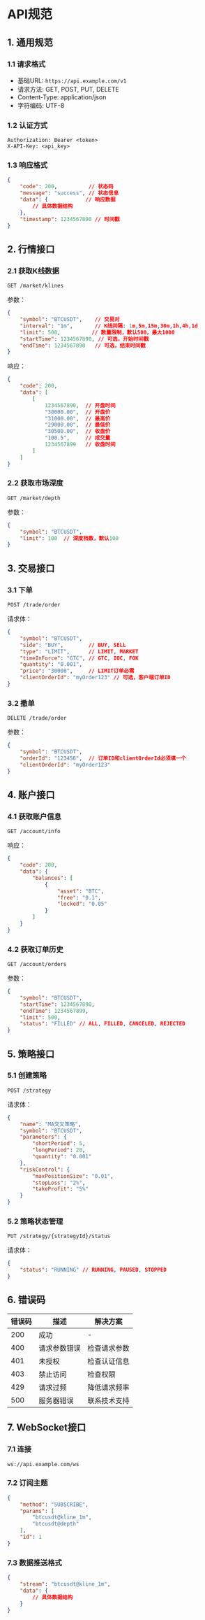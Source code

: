 # API规范

## 1. 通用规范
### 1.1 请求格式
- 基础URL: `https://api.example.com/v1`
- 请求方法: GET, POST, PUT, DELETE
- Content-Type: application/json
- 字符编码: UTF-8

### 1.2 认证方式
```http
Authorization: Bearer <token>
X-API-Key: <api_key>
```

### 1.3 响应格式
```json
{
    "code": 200,          // 状态码
    "message": "success", // 状态信息
    "data": {            // 响应数据
        // 具体数据结构
    },
    "timestamp": 1234567890 // 时间戳
}
```

## 2. 行情接口
### 2.1 获取K线数据
```http
GET /market/klines
```
参数：
```json
{
    "symbol": "BTCUSDT",    // 交易对
    "interval": "1m",       // K线间隔: 1m,5m,15m,30m,1h,4h,1d
    "limit": 500,          // 数量限制，默认500，最大1000
    "startTime": 1234567890, // 可选，开始时间戳
    "endTime": 1234567890   // 可选，结束时间戳
}
```
响应：
```json
{
    "code": 200,
    "data": [
        [
            1234567890,  // 开盘时间
            "30000.00",  // 开盘价
            "31000.00",  // 最高价
            "29000.00",  // 最低价
            "30500.00",  // 收盘价
            "100.5",     // 成交量
            1234567899   // 收盘时间
        ]
    ]
}
```

### 2.2 获取市场深度
```http
GET /market/depth
```
参数：
```json
{
    "symbol": "BTCUSDT",
    "limit": 100  // 深度档数，默认100
}
```

## 3. 交易接口
### 3.1 下单
```http
POST /trade/order
```
请求体：
```json
{
    "symbol": "BTCUSDT",
    "side": "BUY",        // BUY, SELL
    "type": "LIMIT",      // LIMIT, MARKET
    "timeInForce": "GTC", // GTC, IOC, FOK
    "quantity": "0.001",
    "price": "30000",     // LIMIT订单必需
    "clientOrderId": "myOrder123" // 可选，客户端订单ID
}
```

### 3.2 撤单
```http
DELETE /trade/order
```
参数：
```json
{
    "symbol": "BTCUSDT",
    "orderId": "123456",  // 订单ID和clientOrderId必须填一个
    "clientOrderId": "myOrder123"
}
```

## 4. 账户接口
### 4.1 获取账户信息
```http
GET /account/info
```
响应：
```json
{
    "code": 200,
    "data": {
        "balances": [
            {
                "asset": "BTC",
                "free": "0.1",
                "locked": "0.05"
            }
        ]
    }
}
```

### 4.2 获取订单历史
```http
GET /account/orders
```
参数：
```json
{
    "symbol": "BTCUSDT",
    "startTime": 1234567890,
    "endTime": 1234567899,
    "limit": 500,
    "status": "FILLED" // ALL, FILLED, CANCELED, REJECTED
}
```

## 5. 策略接口
### 5.1 创建策略
```http
POST /strategy
```
请求体：
```json
{
    "name": "MA交叉策略",
    "symbol": "BTCUSDT",
    "parameters": {
        "shortPeriod": 5,
        "longPeriod": 20,
        "quantity": "0.001"
    },
    "riskControl": {
        "maxPositionSize": "0.01",
        "stopLoss": "2%",
        "takeProfit": "5%"
    }
}
```

### 5.2 策略状态管理
```http
PUT /strategy/{strategyId}/status
```
请求体：
```json
{
    "status": "RUNNING" // RUNNING, PAUSED, STOPPED
}
```

## 6. 错误码
| 错误码 | 描述 | 解决方案 |
|--------|------|----------|
| 200 | 成功 | - |
| 400 | 请求参数错误 | 检查请求参数 |
| 401 | 未授权 | 检查认证信息 |
| 403 | 禁止访问 | 检查权限 |
| 429 | 请求过频 | 降低请求频率 |
| 500 | 服务器错误 | 联系技术支持 |

## 7. WebSocket接口
### 7.1 连接
```
ws://api.example.com/ws
```

### 7.2 订阅主题
```json
{
    "method": "SUBSCRIBE",
    "params": [
        "btcusdt@kline_1m",
        "btcusdt@depth"
    ],
    "id": 1
}
```

### 7.3 数据推送格式
```json
{
    "stream": "btcusdt@kline_1m",
    "data": {
        // 具体数据结构
    }
} 